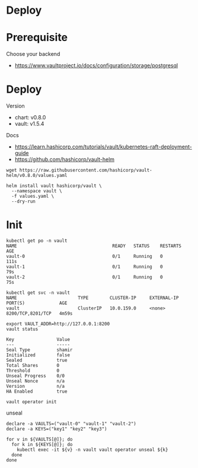 Deploy
===

# Prerequisite

Choose your backend
- https://www.vaultproject.io/docs/configuration/storage/postgresql

# Deploy

Version
- chart: v0.8.0
- vault: v1.5.4

Docs
- https://learn.hashicorp.com/tutorials/vault/kubernetes-raft-deployment-guide
- https://github.com/hashicorp/vault-helm

```
wget https://raw.githubusercontent.com/hashicorp/vault-helm/v0.8.0/values.yaml

helm install vault hashicorp/vault \
  --namespace vault \
  -f values.yaml \
  --dry-run
```

# Init

```
kubectl get po -n vault
NAME                                    READY   STATUS    RESTARTS   AGE
vault-0                                 0/1     Running   0          111s
vault-1                                 0/1     Running   0          79s
vault-2                                 0/1     Running   0          75s

kubectl get svc -n vault
NAME                       TYPE        CLUSTER-IP     EXTERNAL-IP   PORT(S)             AGE
vault                      ClusterIP   10.0.159.0     <none>        8200/TCP,8201/TCP   4m59s
```

```
export VAULT_ADDR=http://127.0.0.1:8200
vault status

Key                Value
---                -----
Seal Type          shamir
Initialized        false
Sealed             true
Total Shares       0
Threshold          0
Unseal Progress    0/0
Unseal Nonce       n/a
Version            n/a
HA Enabled         true

vault operator init
```

unseal
```
declare -a VAULTS=("vault-0" "vault-1" "vault-2")
declare -a KEYS=("key1" "key2" "key3")

for v in ${VAULTS[@]}; do
  for k in ${KEYS[@]}; do
    kubectl exec -it ${v} -n vault vault operator unseal ${k}
  done
done
```
